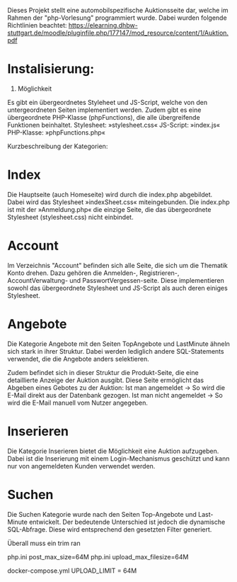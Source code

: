 Dieses Projekt stellt eine automobilspezifische Auktionsseite dar, welche im Rahmen der "php-Vorlesung" programmiert wurde.
Dabei wurden folgende Richtlinien beachtet: https://elearning.dhbw-stuttgart.de/moodle/pluginfile.php/177147/mod_resource/content/1/Auktion.pdf


# Instalisierung:

1. Möglichkeit


Es gibt ein übergeordnetes Styleheet und JS-Script, welche von den untergeordneten Seiten implementiert werden.
Zudem gibt es eine übergeordnete PHP-Klasse (phpFunctions), die alle übergreifende Funktionen beinhaltet.
    Stylesheet:  »stylesheet.css«
    JS-Script:   »index.js«
    PHP-Klasse:  »phpFunctions.php«


Kurzbeschreibung der Kategorien:

# Index
Die Hauptseite (auch Homeseite) wird durch die index.php abgebildet.
Dabei wird das Stylesheet »indexSheet.css« miteingebunden.
Die index.php ist mit der »Anmeldung.php« die einzige Seite, die das übergeordnete Stylesheet (stylesheet.css) nicht einbindet.


# Account
Im Verzeichnis "Account" befinden sich alle Seite, die sich um die Thematik Konto drehen.
Dazu gehören die Anmelden-, Registrieren-, AccountVerwaltung- und PasswortVergessen-seite.
Diese implementieren sowohl das übergeordnete Stylesheet und JS-Script als auch deren einiges Stylesheet.


# Angebote
Die Kategorie Angebote mit den Seiten TopAngebote und LastMinute ähneln sich stark in ihrer Struktur.
Dabei werden lediglich andere SQL-Statements verwendet, die die Angebote anders selektieren.

Zudem befindet sich in dieser Struktur die Produkt-Seite, die eine detaillierte Anzeige der Auktion ausgibt.
Diese Seite ermöglicht das Abgeben eines Gebotes zu der Auktion:
Ist man angemeldet -> So wird die E-Mail direkt aus der Datenbank gezogen.
Ist man nicht angemeldet -> So wird die E-Mail manuell vom Nutzer angegeben.


# Inserieren
Die Kategorie Inserieren bietet die Möglichkeit eine Auktion aufzugeben.
Dabei ist die Inserierung mit einem Login-Mechanismus geschützt und kann nur von angemeldeten Kunden verwendet werden.


# Suchen
Die Suchen Kategorie wurde nach den Seiten Top-Angebote und Last-Minute entwickelt.
Der bedeutende Unterschied ist jedoch die dynamische SQL-Abfrage.
Diese wird entsprechend den gesetzten Filter generiert.



Überall muss ein trim ran

php.ini post_max_size=64M
php.ini upload_max_filesize=64M

docker-compose.yml UPLOAD_LIMIT = 64M